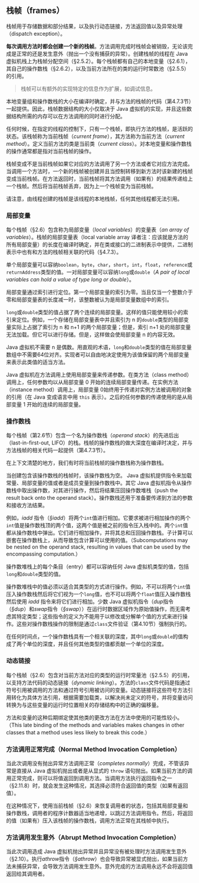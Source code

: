## 栈帧（frames）

栈帧用于存储数据和部分结果，以及执行动态链接，方法返回值以及异常处理（dispatch exception）。

**每次调用方法时都会创建一个新的栈帧**。方法调用完成时栈帧会被销毁，无论该完成是正常的还是发生意外（抛出一个没有捕获的异常）。创建栈帧的线程在 Java 虚拟机栈上为栈帧分配空间（§2.5.2）。每个栈帧都有自己的本地变量（§2.6.1），其自己的操作数栈（§2.6.2），以及当前方法所在的类的运行时常数池（§2.5.5）的引用。

> 栈帧可以有额外的实现特定的信息作为扩展，如调试信息。

本地变量组和操作数栈的大小在编译时确定，并与方法的栈帧的代码（第4.7.3节）一起提供。因此，栈帧数据结构的大小仅取决于 Java 虚拟机的实现，并且这些数据结构所需的内存可以在方法调用的同时进行分配。

任何时候，在指定的线程的控制下，只有一个栈帧，即执行方法的栈帧，是活跃的状态。该栈帧称为当前栈帧（*current frame*），其方法称为当前方法（*current method*）。定义当前方法的类是当前类（*current class*）。对本地变量和操作数栈的操作通常都是指对当前栈帧的操作。

栈帧变成不是当前栈帧如果它对应的方法调用了另一个方法或者它对应方法完成。当调用一个方法时，一个新的栈帧被创建并且当控制转移到新方法时该新建的栈帧变成当前栈帧。在方法返回时，当前栈帧将其方法调用（如果有）的结果传递给上一个栈帧。然后将当前栈帧丢弃，因为上一个栈帧变为当前栈帧。

请注意，由线程创建的栈帧是该线程的本地栈帧，任何其他线程都无法引用。

### 局部变量

每个栈帧（§2.6）包含称为局部变量（*local variables*）的变量表（*an array of variables*）。栈帧的局部变量表（local variable array 译者注：应该就是方法的所有局部变量）的长度在编译时确定，并在类或接口的二进制表示中提供，二进制表示中也有和方法的栈帧相关联的代码（§4.7.3）。

单个局部变量可以容纳`boolean`，`byte`，`char`，`short`，`int`，`float`，`reference`或`returnAddress`类型的值。一对局部变量可以容纳`long`或`double`（*A pair of local variables can hold a value of type long or double*）。

局部变量通过索引进行定位。第一个局部变量的索引为零。当且仅当一个整数介于零和局部变量表的长度减一时，该整数被认为是局部变量数组中的索引。

`long`或`double`类型的值占据了两个连续的局部变量。这样的值只能使用较小的索引来定位。例如，一个存储在局部变量表中并且索引为 n 的`double`类型的局部变量实际上占据了索引为 n 和 n+1 的两个局部变量；但是，索引 n+1 处的局部变量无法加载。但它可以进行存储。但是，这样做会使局部变量 n 的内容无效。

Java 虚拟机不需要 n 是偶数。用直观的术语，`long`和`double`类型的值在局部变量数组中不需要64位对齐。实现者可以自由地决定使用为该值保留的两个局部变量来表示此类值的适当方法。

Java 虚拟机在方法调用上使用局部变量来传递参数。在类方法（class method）调用上，任何参数均以从局部变量 0 开始的连续局部变量传递。在实例方法（instance method）调用上，局部变量  0始终用于传递对实例方法被调用的对象的引用（在 Java 变成语言中用 `this` 表示）。之后的任何参数的传递使用的是从局部变量 1 开始的连续的局部变量。

### 操作数栈

每个栈帧（第2.6节）包含一个名为操作数栈（*operand stack*）的先进后出（last-in-first-out, LIFO）的栈。栈帧的操作数栈的做大深度在编译时决定，并与方法栈帧的相关代码一起提供（第4.7.3节）。

在上下文清楚的地方，我们有时将当前栈帧的操作数栈称为操作数栈。

当创建包含该操作数栈的栈帧时，该操作数栈为空。 Java 虚拟机提供指令来加载常量、局部变量的值或者是成员变量到操作数栈中。其它 Java 虚拟机指令从操作数栈中取出操作数，对其进行操作，然后将结果压回操作数堆栈（push the result back onto the operand stack）。操作数栈还用于准备要传递到方法的参数和接收方法结果。

例如，*iadd* 指令（*§iadd*）将两个`int`值进行相加。它要求被进行相加操作的两个`int`值是操作数栈顶的两个值，这两个值是被之前的指令压入栈中的。两个`int`值都从操作数栈中弹出。它们进行相加操作，并将其总和压回操作数栈。子计算可以嵌套在操作数栈上，从而导致包含计算可以使用的值。（Subcomputations may be nested on the operand stack, resulting in values that can be used by the encompassing computation.）

操作数堆栈上的每个条目（entry）都可以容纳任何  Java 虚拟机类型的值，包括`long`和`double`类型的值。

操作数堆栈中的值必须以适合其类型的方式进行操作。例如，不可以将两个`int`值压入操作数栈然后将它们视为一个`long`值，也不可以将两个`float`值压入操作数栈然后使用 *iadd* 指令来将它们进行相加。少数 Java 虚拟机指令（*dup*指令（*§dup*）和*swap*指令（*§swap*））在运行时数据区域作为原始值操作，而无需考虑其特定类型；这些指令的定义为不能用于以修改或分解单个值的方式来进行操作。这些对操作数栈操作的限制是通过`class`文件验证（第4.10节）强制执行的。

在任何时间点，一个操作数栈具有一个相关联的深度，其中`long`或`double`的值构成了两个单位的深度，并且任何其他类型的值都贡献一个单位的深度。

### 动态链接

每个栈帧（§2.6）包含对当前方法对应的类型的运行时常量池（§2.5.5）的引用，以支持方法代码的动态链接（*dynamic linking*）。方法的`class`文件代码是指通过符号引用被调用的方法和通过符号引用被访问的变量。动态链接将这些符号方法引用转化为具体方法引用，根据需要加载类，以解决尚未定义的符号，并将变量访问转换为与这些变量的运行时位置相关的存储结构中的正确的偏移量。

方法和变量的这种后期绑定使其他类的更改方法在方法中使用的可能性较小。（This late binding of the methods and variables makes changes in other classes that
a method uses less likely to break this code.）

### 方法调用正常完成（Normal Method Invocation Completion）

当此次调用没有抛出异常方法调用正常（*completes normally*）完成，不管该异常是直接从 Java 虚拟机抛出或者是从显式的 `throw` 语句抛出。如果当前方法的调用正常完成，则可以将值返回到调用方法。当调用方法执行返回指令之一（§2.11.8）时，就会发生这种情况，其选择必须符合返回值的类型（如果有返回值）。

在这种情况下，使用当前栈帧（§2.6）来恢复调用者的状态，包括其局部变量和操作数栈，调用者的程序计数器适当地递增，以跳过方法调用指令。然后，将返回的值（如果有）压入该栈帧的操作数栈，调用方法正常在其栈帧中执行。

### 方法调用发生意外（Abrupt Method Invocation Completion）

当此次调用造成 Java 虚拟机抛出异常并且异常没有被处理时方法调用发生意外（§2.10）。执行*athrow*指令（*§athrow*）也会导致异常被显式抛出，如果当前方法未捕获异常，会导致方法调用发生意外。意外完成的方法调用永远不会将返回值返回给其调用者。